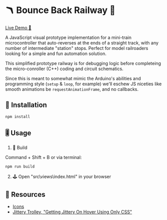 # 🪃 Bounce Back Railway 🚃 

[Live Demo 🚀](https://buzcarter.github.io/bounce-back-railway/)

A JavaScript visual prototype implementation for a mini-train microcontroller that auto-reverses at the ends of a straight track, with any number of intermediate "station" stops. Perfect for model railroaders looking for a simple and fun automation solution.

This simplified prototype railway is for debugging logic before completeing the micro-conroller (C++) coding and circuit schematics.

Since this is meant to somewhat mimic the Arduino's abilities and programming style (`setup` & `loop`, for example) we'll eschew JS niceties like smooth animations be `requestAnimationFrame`, and no callbacks. 

## 💾 Installation

```sh
npm install
```

## 🎚️ Usage

1. 🔨 Build

Command + Shift + B or via terminal:

```sh
npm run build
```

2. 🕹️ Open "src\views\index.html" in your browser

## 🎁 Resources

* [Icons](https://www.iconbolt.com/)
* [Jittery Trolley, "Getting Jittery On Hover Using Only CSS"](https://www.kirupa.com/snippets/getting_jittery_on_hover_using_only_css.htm)

